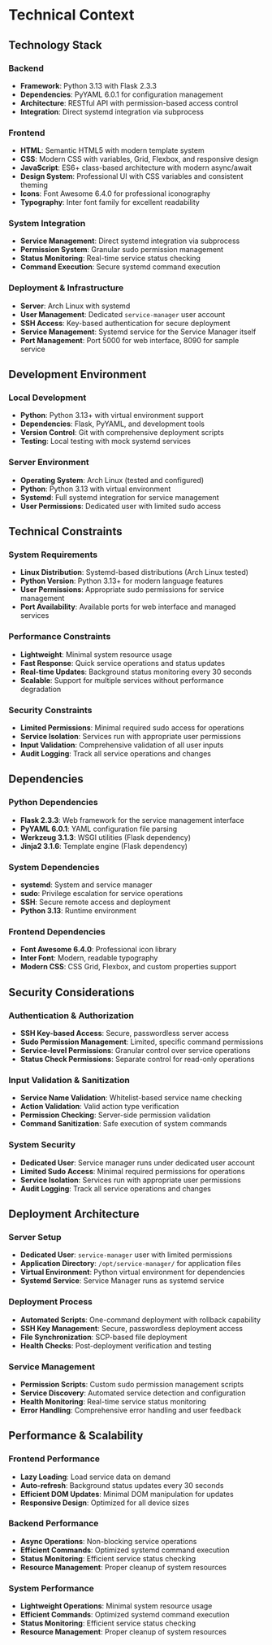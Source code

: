 # Technical Context

## Technology Stack

### Backend
- **Framework**: Python 3.13 with Flask 2.3.3
- **Dependencies**: PyYAML 6.0.1 for configuration management
- **Architecture**: RESTful API with permission-based access control
- **Integration**: Direct systemd integration via subprocess

### Frontend
- **HTML**: Semantic HTML5 with modern template system
- **CSS**: Modern CSS with variables, Grid, Flexbox, and responsive design
- **JavaScript**: ES6+ class-based architecture with modern async/await
- **Design System**: Professional UI with CSS variables and consistent theming
- **Icons**: Font Awesome 6.4.0 for professional iconography
- **Typography**: Inter font family for excellent readability

### System Integration
- **Service Management**: Direct systemd integration via subprocess
- **Permission System**: Granular sudo permission management
- **Status Monitoring**: Real-time service status checking
- **Command Execution**: Secure systemd command execution

### Deployment & Infrastructure
- **Server**: Arch Linux with systemd
- **User Management**: Dedicated `service-manager` user account
- **SSH Access**: Key-based authentication for secure deployment
- **Service Management**: Systemd service for the Service Manager itself
- **Port Management**: Port 5000 for web interface, 8090 for sample service

## Development Environment

### Local Development
- **Python**: Python 3.13+ with virtual environment support
- **Dependencies**: Flask, PyYAML, and development tools
- **Version Control**: Git with comprehensive deployment scripts
- **Testing**: Local testing with mock systemd services

### Server Environment
- **Operating System**: Arch Linux (tested and configured)
- **Python**: Python 3.13 with virtual environment
- **Systemd**: Full systemd integration for service management
- **User Permissions**: Dedicated user with limited sudo access

## Technical Constraints

### System Requirements
- **Linux Distribution**: Systemd-based distributions (Arch Linux tested)
- **Python Version**: Python 3.13+ for modern language features
- **User Permissions**: Appropriate sudo permissions for service management
- **Port Availability**: Available ports for web interface and managed services

### Performance Constraints
- **Lightweight**: Minimal system resource usage
- **Fast Response**: Quick service operations and status updates
- **Real-time Updates**: Background status monitoring every 30 seconds
- **Scalable**: Support for multiple services without performance degradation

### Security Constraints
- **Limited Permissions**: Minimal required sudo access for operations
- **Service Isolation**: Services run with appropriate user permissions
- **Input Validation**: Comprehensive validation of all user inputs
- **Audit Logging**: Track all service operations and changes

## Dependencies

### Python Dependencies
- **Flask 2.3.3**: Web framework for the service management interface
- **PyYAML 6.0.1**: YAML configuration file parsing
- **Werkzeug 3.1.3**: WSGI utilities (Flask dependency)
- **Jinja2 3.1.6**: Template engine (Flask dependency)

### System Dependencies
- **systemd**: System and service manager
- **sudo**: Privilege escalation for service operations
- **SSH**: Secure remote access and deployment
- **Python 3.13**: Runtime environment

### Frontend Dependencies
- **Font Awesome 6.4.0**: Professional icon library
- **Inter Font**: Modern, readable typography
- **Modern CSS**: CSS Grid, Flexbox, and custom properties support

## Security Considerations

### Authentication & Authorization
- **SSH Key-based Access**: Secure, passwordless server access
- **Sudo Permission Management**: Limited, specific command permissions
- **Service-level Permissions**: Granular control over service operations
- **Status Check Permissions**: Separate control for read-only operations

### Input Validation & Sanitization
- **Service Name Validation**: Whitelist-based service name checking
- **Action Validation**: Valid action type verification
- **Permission Checking**: Server-side permission validation
- **Command Sanitization**: Safe execution of system commands

### System Security
- **Dedicated User**: Service manager runs under dedicated user account
- **Limited Sudo Access**: Minimal required permissions for operations
- **Service Isolation**: Services run with appropriate user permissions
- **Audit Logging**: Track all service operations and changes

## Deployment Architecture

### Server Setup
- **Dedicated User**: `service-manager` user with limited permissions
- **Application Directory**: `/opt/service-manager/` for application files
- **Virtual Environment**: Python virtual environment for dependencies
- **Systemd Service**: Service Manager runs as systemd service

### Deployment Process
- **Automated Scripts**: One-command deployment with rollback capability
- **SSH Key Management**: Secure, passwordless deployment access
- **File Synchronization**: SCP-based file deployment
- **Health Checks**: Post-deployment verification and testing

### Service Management
- **Permission Scripts**: Custom sudo permission management scripts
- **Service Discovery**: Automated service detection and configuration
- **Health Monitoring**: Real-time service status monitoring
- **Error Handling**: Comprehensive error handling and user feedback

## Performance & Scalability

### Frontend Performance
- **Lazy Loading**: Load service data on demand
- **Auto-refresh**: Background status updates every 30 seconds
- **Efficient DOM Updates**: Minimal DOM manipulation for updates
- **Responsive Design**: Optimized for all device sizes

### Backend Performance
- **Async Operations**: Non-blocking service operations
- **Efficient Commands**: Optimized systemd command execution
- **Status Monitoring**: Efficient service status checking
- **Resource Management**: Proper cleanup of system resources

### System Performance
- **Lightweight Operations**: Minimal system resource usage
- **Efficient Commands**: Optimized systemd command execution
- **Status Monitoring**: Efficient service status checking
- **Resource Management**: Proper cleanup of system resources
